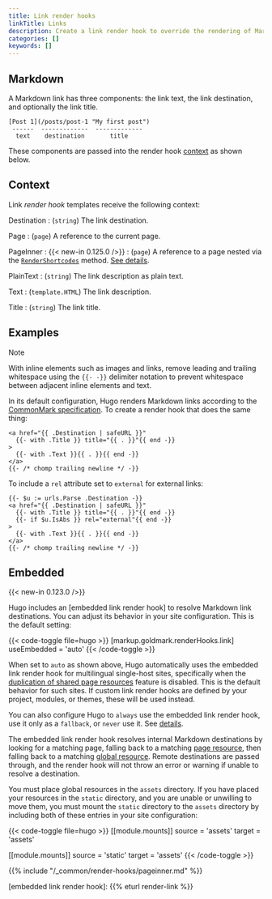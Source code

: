 ```yaml
---
title: Link render hooks
linkTitle: Links
description: Create a link render hook to override the rendering of Markdown links to HTML.
categories: []
keywords: []
---
```


## Markdown

A Markdown link has three components: the link text, the link destination, and optionally the link title.

```text
[Post 1](/posts/post-1 "My first post")
 ------  -------------  -------------
  text    destination       title
```

These components are passed into the render hook [context](g) as shown below.

## Context

Link _render hook_ templates receive the following context:

Destination
: (`string`) The link destination.

Page
: (`page`) A reference to the current page.

PageInner
: {{< new-in 0.125.0 />}}
: (`page`) A reference to a page nested via the [`RenderShortcodes`] method. [See details](#pageinner-details).

PlainText
: (`string`) The link description as plain text.

Text
: (`template.HTML`) The link description.

Title
: (`string`) The link title.

## Examples

> [!note]
> With inline elements such as images and links, remove leading and trailing whitespace using the `{{‑ ‑}}` delimiter notation to prevent whitespace between adjacent inline elements and text.

In its default configuration, Hugo renders Markdown links according to the [CommonMark specification]. To create a render hook that does the same thing:

```go-html-template {file="layouts/_markup/render-link.html" copy=true}
<a href="{{ .Destination | safeURL }}"
  {{- with .Title }} title="{{ . }}"{{ end -}}
>
  {{- with .Text }}{{ . }}{{ end -}}
</a>
{{- /* chomp trailing newline */ -}}
```

To include a `rel` attribute set to `external` for external links:

```go-html-template {file="layouts/_markup/render-link.html" copy=true}
{{- $u := urls.Parse .Destination -}}
<a href="{{ .Destination | safeURL }}"
  {{- with .Title }} title="{{ . }}"{{ end -}}
  {{- if $u.IsAbs }} rel="external"{{ end -}}
>
  {{- with .Text }}{{ . }}{{ end -}}
</a>
{{- /* chomp trailing newline */ -}}
```

## Embedded

{{< new-in 0.123.0 />}}

Hugo includes an [embedded link render hook] to resolve Markdown link destinations. You can adjust its behavior in your site configuration. This is the default setting:

{{< code-toggle file=hugo >}}
[markup.goldmark.renderHooks.link]
useEmbedded = 'auto'
{{< /code-toggle >}}

When set to `auto` as shown above, Hugo automatically uses the embedded link render hook for multilingual single-host sites, specifically when the [duplication of shared page resources] feature is disabled. This is the default behavior for such sites. If custom link render hooks are defined by your project, modules, or themes, these will be used instead.

You can also configure Hugo to `always` use the embedded link render hook, use it only as a `fallback`, or `never` use it. See&nbsp;[details](/configuration/markup/#renderhookslinkuseembedded).

The embedded link render hook resolves internal Markdown destinations by looking for a matching page, falling back to a matching [page resource](g), then falling back to a matching [global resource](g). Remote destinations are passed through, and the render hook will not throw an error or warning if unable to resolve a destination.

You must place global resources in the `assets` directory. If you have placed your resources in the `static` directory, and you are unable or unwilling to move them, you must mount the `static` directory to the `assets` directory by including both of these entries in your site configuration:

{{< code-toggle file=hugo >}}
[[module.mounts]]
source = 'assets'
target = 'assets'

[[module.mounts]]
source = 'static'
target = 'assets'
{{< /code-toggle >}}

{{% include "/_common/render-hooks/pageinner.md" %}}

[`RenderShortcodes`]: /methods/page/rendershortcodes
[CommonMark specification]: https://spec.commonmark.org/current/
[duplication of shared page resources]: /configuration/markup/#duplicateresourcefiles
[embedded link render hook]: {{% eturl render-link %}}
